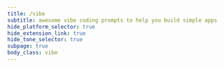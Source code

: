 ```yaml
---
title: /vibe
subtitle: awesome vibe coding prompts to help you build simple apps
hide_platform_selector: true
hide_extension_link: true
hide_tone_selector: true
subpage: true
body_class: vibe
---
```

